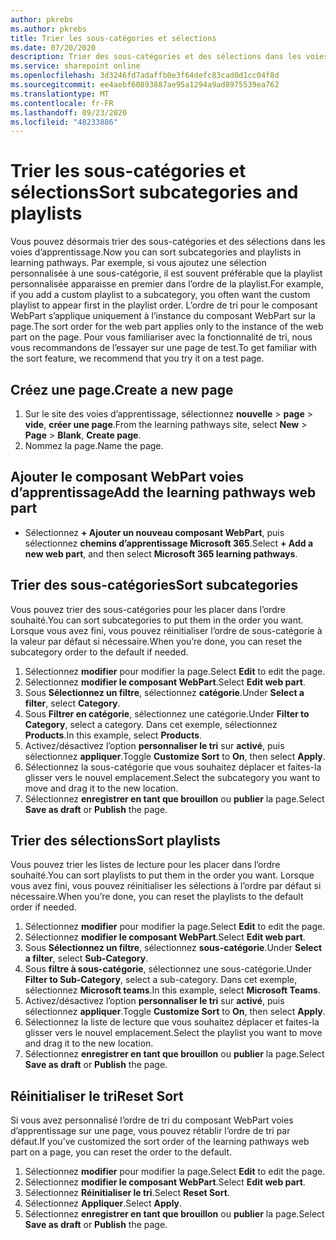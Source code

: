 ```yaml
---
author: pkrebs
ms.author: pkrebs
title: Trier les sous-catégories et sélections
ms.date: 07/20/2020
description: Trier des sous-catégories et des sélections dans les voies de formation
ms.service: sharepoint online
ms.openlocfilehash: 3d3246fd7adaffb0e3f64defc83cad0d1cc04f8d
ms.sourcegitcommit: ee4aebf60893887ae95a1294a9ad8975539ea762
ms.translationtype: MT
ms.contentlocale: fr-FR
ms.lasthandoff: 09/23/2020
ms.locfileid: "48233886"
---
```

# <a name="sort-subcategories-and-playlists"></a><span data-ttu-id="46f77-103">Trier les sous-catégories et sélections</span><span class="sxs-lookup"><span data-stu-id="46f77-103">Sort subcategories and playlists</span></span>

<span data-ttu-id="46f77-104">Vous pouvez désormais trier des sous-catégories et des sélections dans les voies d’apprentissage.</span><span class="sxs-lookup"><span data-stu-id="46f77-104">Now you can sort subcategories and playlists in learning pathways.</span></span> <span data-ttu-id="46f77-105">Par exemple, si vous ajoutez une sélection personnalisée à une sous-catégorie, il est souvent préférable que la playlist personnalisée apparaisse en premier dans l’ordre de la playlist.</span><span class="sxs-lookup"><span data-stu-id="46f77-105">For example, if you add a custom playlist to a subcategory, you often want the custom playlist to appear first in the playlist order.</span></span> <span data-ttu-id="46f77-106">L’ordre de tri pour le composant WebPart s’applique uniquement à l’instance du composant WebPart sur la page.</span><span class="sxs-lookup"><span data-stu-id="46f77-106">The sort order for the web part applies only to the instance of the web part on the page.</span></span> <span data-ttu-id="46f77-107">Pour vous familiariser avec la fonctionnalité de tri, nous vous recommandons de l’essayer sur une page de test.</span><span class="sxs-lookup"><span data-stu-id="46f77-107">To get familiar with the sort feature, we recommend that you try it on a test page.</span></span> 

## <a name="create-a-new-page"></a><span data-ttu-id="46f77-108">Créez une page.</span><span class="sxs-lookup"><span data-stu-id="46f77-108">Create a new page</span></span>
1. <span data-ttu-id="46f77-109">Sur le site des voies d’apprentissage, sélectionnez **nouvelle**  >  **page**  >  **vide**, **créer une page**.</span><span class="sxs-lookup"><span data-stu-id="46f77-109">From the learning pathways site, select **New** > **Page** > **Blank**, **Create page**.</span></span>
2. <span data-ttu-id="46f77-110">Nommez la page.</span><span class="sxs-lookup"><span data-stu-id="46f77-110">Name the page.</span></span>

## <a name="add-the-learning-pathways-web-part"></a><span data-ttu-id="46f77-111">Ajouter le composant WebPart voies d’apprentissage</span><span class="sxs-lookup"><span data-stu-id="46f77-111">Add the learning pathways web part</span></span>
- <span data-ttu-id="46f77-112">Sélectionnez **+ Ajouter un nouveau composant WebPart**, puis sélectionnez **chemins d’apprentissage Microsoft 365**.</span><span class="sxs-lookup"><span data-stu-id="46f77-112">Select **+ Add a new web part**, and then select **Microsoft 365 learning pathways**.</span></span>
 
## <a name="sort-subcategories"></a><span data-ttu-id="46f77-113">Trier des sous-catégories</span><span class="sxs-lookup"><span data-stu-id="46f77-113">Sort subcategories</span></span>
<span data-ttu-id="46f77-114">Vous pouvez trier des sous-catégories pour les placer dans l’ordre souhaité.</span><span class="sxs-lookup"><span data-stu-id="46f77-114">You can sort subcategories to put them in the order you want.</span></span> <span data-ttu-id="46f77-115">Lorsque vous avez fini, vous pouvez réinitialiser l’ordre de sous-catégorie à la valeur par défaut si nécessaire.</span><span class="sxs-lookup"><span data-stu-id="46f77-115">When you’re done, you can reset the subcategory order to the default if needed.</span></span>  
1. <span data-ttu-id="46f77-116">Sélectionnez **modifier** pour modifier la page.</span><span class="sxs-lookup"><span data-stu-id="46f77-116">Select **Edit** to edit the page.</span></span>
2. <span data-ttu-id="46f77-117">Sélectionnez **modifier le composant WebPart**.</span><span class="sxs-lookup"><span data-stu-id="46f77-117">Select **Edit web part**.</span></span>
3. <span data-ttu-id="46f77-118">Sous **Sélectionnez un filtre**, sélectionnez **catégorie**.</span><span class="sxs-lookup"><span data-stu-id="46f77-118">Under **Select a filter**, select **Category**.</span></span> 
4. <span data-ttu-id="46f77-119">Sous **Filtrer en catégorie**, sélectionnez une catégorie.</span><span class="sxs-lookup"><span data-stu-id="46f77-119">Under **Filter to Category**, select a category.</span></span> <span data-ttu-id="46f77-120">Dans cet exemple, sélectionnez **Products**.</span><span class="sxs-lookup"><span data-stu-id="46f77-120">In this example, select **Products**.</span></span> 
5. <span data-ttu-id="46f77-121">Activez/désactivez l’option **personnaliser le tri** sur **activé**, puis sélectionnez **appliquer**.</span><span class="sxs-lookup"><span data-stu-id="46f77-121">Toggle **Customize Sort** to **On**, then select **Apply**.</span></span> 
6. <span data-ttu-id="46f77-122">Sélectionnez la sous-catégorie que vous souhaitez déplacer et faites-la glisser vers le nouvel emplacement.</span><span class="sxs-lookup"><span data-stu-id="46f77-122">Select the subcategory you want to move and drag it to the new location.</span></span> 
7. <span data-ttu-id="46f77-123">Sélectionnez **enregistrer en tant que brouillon** ou **publier** la page.</span><span class="sxs-lookup"><span data-stu-id="46f77-123">Select **Save as draft** or **Publish** the page.</span></span> 

## <a name="sort-playlists"></a><span data-ttu-id="46f77-124">Trier des sélections</span><span class="sxs-lookup"><span data-stu-id="46f77-124">Sort playlists</span></span>
<span data-ttu-id="46f77-125">Vous pouvez trier les listes de lecture pour les placer dans l’ordre souhaité.</span><span class="sxs-lookup"><span data-stu-id="46f77-125">You can sort playlists to put them in the order you want.</span></span> <span data-ttu-id="46f77-126">Lorsque vous avez fini, vous pouvez réinitialiser les sélections à l’ordre par défaut si nécessaire.</span><span class="sxs-lookup"><span data-stu-id="46f77-126">When you’re done, you can reset the playlists to the default order if needed.</span></span>  
1. <span data-ttu-id="46f77-127">Sélectionnez **modifier** pour modifier la page.</span><span class="sxs-lookup"><span data-stu-id="46f77-127">Select **Edit** to edit the page.</span></span>
2. <span data-ttu-id="46f77-128">Sélectionnez **modifier le composant WebPart**.</span><span class="sxs-lookup"><span data-stu-id="46f77-128">Select **Edit web part**.</span></span>
3. <span data-ttu-id="46f77-129">Sous **Sélectionnez un filtre**, sélectionnez **sous-catégorie**.</span><span class="sxs-lookup"><span data-stu-id="46f77-129">Under **Select a filter**, select **Sub-Category**.</span></span> 
4. <span data-ttu-id="46f77-130">Sous **filtre à sous-catégorie**, sélectionnez une sous-catégorie.</span><span class="sxs-lookup"><span data-stu-id="46f77-130">Under **Filter to Sub-Category**, select a sub-category.</span></span> <span data-ttu-id="46f77-131">Dans cet exemple, sélectionnez **Microsoft teams**.</span><span class="sxs-lookup"><span data-stu-id="46f77-131">In this example, select **Microsoft Teams**.</span></span>
5. <span data-ttu-id="46f77-132">Activez/désactivez l’option **personnaliser le tri** sur **activé**, puis sélectionnez **appliquer**.</span><span class="sxs-lookup"><span data-stu-id="46f77-132">Toggle **Customize Sort** to **On**, then select **Apply**.</span></span> 
6. <span data-ttu-id="46f77-133">Sélectionnez la liste de lecture que vous souhaitez déplacer et faites-la glisser vers le nouvel emplacement.</span><span class="sxs-lookup"><span data-stu-id="46f77-133">Select the playlist you want to move and drag it to the new location.</span></span> 
7. <span data-ttu-id="46f77-134">Sélectionnez **enregistrer en tant que brouillon** ou **publier** la page.</span><span class="sxs-lookup"><span data-stu-id="46f77-134">Select **Save as draft** or **Publish** the page.</span></span> 

## <a name="reset-sort"></a><span data-ttu-id="46f77-135">Réinitialiser le tri</span><span class="sxs-lookup"><span data-stu-id="46f77-135">Reset Sort</span></span>
<span data-ttu-id="46f77-136">Si vous avez personnalisé l’ordre de tri du composant WebPart voies d’apprentissage sur une page, vous pouvez rétablir l’ordre de tri par défaut.</span><span class="sxs-lookup"><span data-stu-id="46f77-136">If you’ve customized the sort order of the learning pathways web part on a page, you can reset the order to the default.</span></span>  
1. <span data-ttu-id="46f77-137">Sélectionnez **modifier** pour modifier la page.</span><span class="sxs-lookup"><span data-stu-id="46f77-137">Select **Edit** to edit the page.</span></span>
2. <span data-ttu-id="46f77-138">Sélectionnez **modifier le composant WebPart**.</span><span class="sxs-lookup"><span data-stu-id="46f77-138">Select **Edit web part**.</span></span>
3. <span data-ttu-id="46f77-139">Sélectionnez **Réinitialiser le tri**.</span><span class="sxs-lookup"><span data-stu-id="46f77-139">Select **Reset Sort**.</span></span> 
4. <span data-ttu-id="46f77-140">Sélectionnez **Appliquer**.</span><span class="sxs-lookup"><span data-stu-id="46f77-140">Select **Apply**.</span></span> 
5. <span data-ttu-id="46f77-141">Sélectionnez **enregistrer en tant que brouillon** ou **publier** la page.</span><span class="sxs-lookup"><span data-stu-id="46f77-141">Select **Save as draft** or **Publish** the page.</span></span> 

